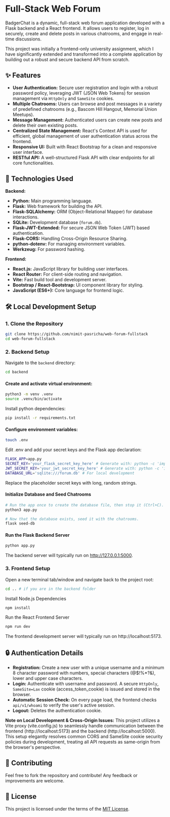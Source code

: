 # Full-Stack Web Forum

BadgerChat is a dynamic, full-stack web forum application developed with a Flask backend and a React frontend. It allows users to register, log in securely, create and delete posts in various chatrooms, and engage in real-time discussions.

This project was initially a frontend-only university assignment, which I have significantly extended and transformed into a complete application by building out a robust and secure backend API from scratch.

## ✨ Features

-   **User Authentication:** Secure user registration and login with a robust password policy, leveraging JWT (JSON Web Tokens) for session management via `HttpOnly` and `SameSite` cookies.
-   **Multiple Chatrooms:** Users can browse and post messages in a variety of predefined chatrooms (e.g., Bascom Hill Hangout, Memorial Union Meetups).
-   **Message Management:** Authenticated users can create new posts and delete their own existing posts.
-   **Centralized State Management:** React's Context API is used for efficient, global management of user authentication status across the frontend.
-   **Responsive UI:** Built with React Bootstrap for a clean and responsive user interface.
-   **RESTful API:** A well-structured Flask API with clear endpoints for all core functionalities.

## 🚀 Technologies Used

**Backend:**
-   **Python:** Main programming language.
-   **Flask:** Web framework for building the API.
-   **Flask-SQLAlchemy:** ORM (Object-Relational Mapper) for database interactions.
-   **SQLite:** Development database (`forum.db`).
-   **Flask-JWT-Extended:** For secure JSON Web Token (JWT) based authentication.
-   **Flask-CORS:** Handling Cross-Origin Resource Sharing.
-   **python-dotenv:** For managing environment variables.
-   **Werkzeug:** For password hashing.

**Frontend:**
-   **React.js:** JavaScript library for building user interfaces.
-   **React Router:** For client-side routing and navigation.
-   **Vite:** Fast build tool and development server.
-   **Bootstrap / React-Bootstrap:** UI component library for styling.
-   **JavaScript (ES6+):** Core language for frontend logic.

## 🛠️ Local Development Setup

### 1. Clone the Repository

```bash
git clone https://github.com/nimit-pasricha/web-forum-fullstack
cd web-forum-fullstack
```

### 2. Backend Setup

Navigate to the `backend` directory:

```bash
cd backend
```

#### Create and activate virtual environment:

```bash
python3 -m venv .venv
source .venv/bin/activate
```

Install python dependencies:

```bash
pip install -r requirements.txt
```

#### Configure environment variables:

```bash
touch .env
```

Edit .env and add your secret keys and the Flask app declaration:

```bash
FLASK_APP=app.py
SECRET_KEY='your_flask_secret_key_here' # Generate with: python -c 'import secrets; print(secrets.token_hex(32))'
JWT_SECRET_KEY='your_jwt_secret_key_here' # Generate with: python -c 'import secrets; print(secrets.token_hex(32))'
DATABASE_URL='sqlite:///forum.db' # For local development
```

Replace the placeholder secret keys with long, random strings.

#### Initialize Database and Seed Chatrooms

```bash
# Run the app once to create the database file, then stop it (Ctrl+C).
python3 app.py

# Now that the database exists, seed it with the chatrooms.
flask seed-db
```

#### Run the Flask Backend Server

```bash
python app.py
```

The backend server will typically run on http://127.0.0.1:5000.

### 3. Frontend Setup

Open a new terminal tab/window and navigate back to the project root:

```bash
cd .. # if you are in the backend folder
```

Install Node.js Dependencies

```bash
npm install
```

Run the React Frontend Server

```bash
npm run dev
```

The frontend development server will typically run on http://localhost:5173.

## 🔒 Authentication Details
- **Registration:** Create a new user with a unique username and a minimum 8 character password with numbers, special characters (@$!%*?&), lower and upper case characters.
- **Login:** Authenticate with username and password. A secure `HttpOnly`, `SameSite=Lax` cookie (access_token_cookie) is issued and stored in the browser.
- **Automatic Session Check:** On every page load, the frontend checks `api/v1/whoami` to verify the user's active session.
- **Logout:** Deletes the authentication cookie.

**Note on Local Development & Cross-Origin Issues:** This project utilizes a Vite proxy (vite.config.js) to seamlessly handle communication between the frontend (http://localhost:5173) and the backend (http://localhost:5000). This setup elegantly resolves common CORS and SameSite cookie security policies during development, treating all API requests as same-origin from the browser's perspective.

## 🤝 Contributing
Feel free to fork the repository and contribute! Any feedback or improvements are welcome.

## 📄 License

This project is licensed under the terms of the [MIT License](LICENSE).
